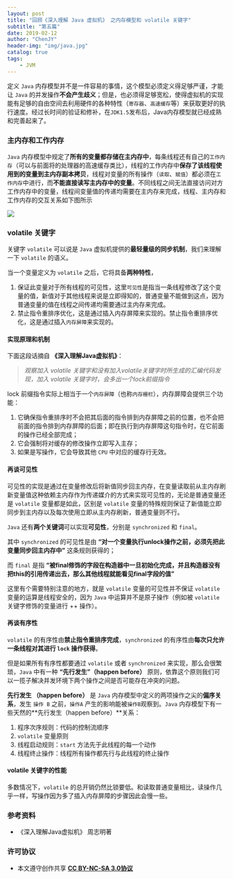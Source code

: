 ```yaml
---
layout: post
title: "回顾《深入理解 Java 虚拟机》 之内存模型和 volatile 关键字"
subtitle: "第五篇"
date: 2019-02-12
author: "ChenJY"
header-img: "img/java.jpg"
catalog: true
tags: 
    - JVM
---
```


定义 `Java` 内存模型并不是一件容易的事情，这个模型必须定义得足够严谨，才能让 `Java` 的并发操作**不会产生歧义**；但是，也必须得足够宽松，使得虚拟机的实现能有足够的自由空间去利用硬件的各种特性（`寄存器`、`高速缓存`等）来获取更好的执行速度。经过长时间的验证和修补，在`JDK1.5`发布后，Java内存模型就已经成熟和完善起来了。

### 主内存和工作内存

`Java` 内存模型中规定了**所有的变量都存储在主内存中**，每条线程还有自己的`工作内存`（可以与前面将的处理器的高速缓存类比），线程的工作内存中**保存了该线程使用到的变量到主内存副本拷贝**，线程对变量的所有操作（`读取`、`赋值`）都必须在`工作内存`中进行，而**不能直接读写主内存中的变量**。不同线程之间无法直接访问对方工作内存中的变量，线程间变量值的传递均需要在主内存来完成，线程、主内存和工作内存的交互关系如下图所示

![](http://images.cnitblog.com/i/475287/201403/091134177063947.jpg)

### volatile 关键字

关键字 `volatile` 可以说是 `Java` 虚拟机提供的**最轻量级的同步机制**，我们来理解一下 `volatile` 的语义。

当一个变量定义为 `volatile` 之后，它将具备**两种特性**，

 1. 保证此变量对于所有线程的可见性，这里`可见性`是指当一条线程修改了这个变量的值，新值对于其他线程来说是立即得知的，普通变量不能做到这点，因为普通变量的值在线程之间传递均需要通过主内存来完成。
 2. 禁止指令重排序优化，这是通过插入内存屏障来实现的。禁止指令重排序优化，这是通过插入`内存屏障`来实现的。

#### 实现原理和机制

下面这段话摘自 **《深入理解Java虚拟机》**：

> *观察加入 volatile 关键字和没有加入volatile关键字时所生成的汇编代码发现，加入 volatile 关键字时，会多出一个lock前缀指令*

lock 前缀指令实际上相当于一个`内存屏障`（也称`内存栅栏`），内存屏障会提供三个功能：

1. 它确保指令重排序时不会把其后面的指令排到内存屏障之前的位置，也不会把前面的指令排到内存屏障的后面；即在执行到内存屏障这句指令时，在它前面的操作已经全部完成；
2. 它会强制将对缓存的修改操作立即写入主存；
3. 如果是写操作，它会导致其他 `CPU` 中对应的缓存行无效。

#### 再谈可见性

可见性的实现是通过在变量修改后将新值同步回主内存，在变量读取前从主内存刷新变量值这种依赖主内存作为传递媒介的方式来实现可见性的，无论是普通变量还是 `volatile` 变量都是如此，区别是 `volatile` 变量的特殊规则保证了新值能立即同步到主内存以及每次使用立即从主内存刷新，普通变量则不行。

`Java` 还有**两个关键词**可以实现**可见性**，分别是 `synchronized` 和 `final`。

其中 `synchronized` 的可见性是由 **“对一个变量执行unlock操作之前，必须先把此变量同步回主内存中”** 这条规则获得的；

而 `final` 是指 **“被final修饰的字段在构造器中一旦初始化完成，并且构造器没有把this的引用传递出去，那么其他线程就能看见final字段的值”**

这里有个需要特别注意的地方，就是 `volatile` 变量的可见性并不保证 `volatile` 变量的运算是线程安全的，因为 `Java` 中运算并不是原子操作（例如被 `volatile` 关键字修饰的变量进行 ++ 操作）。

#### 再谈有序性

`volatile` 的有序性由**禁止指令重排序完成**，`synchronized` 的有序性由**每次只允许一条线程对其进行 `lock` 操作获得**。

但是如果所有有序性都要通过 `volatile` 或者 `synchronized` 来实现，那么会很繁琐，`Java` 中有一种 **“先行发生”（happen before）** 原则，依靠这个原则我们可以一揽子解决并发环境下两个操作之间是否可能存在冲突的问题。

**先行发生 （happen before）** 是 `Java` 内存模型中定义的两项操作之尖的**偏序关系**，发生 `操作 B` 之前，`操作A` 产生的影响能被`操作B`观察到。`Java` 内存模型下有一些天然的**先行发生（happen before）**关系：

 1. 程序次序规则：代码的控制流顺序
 2. `volatile` 变量原则
 3. 线程启动规则：`start` 方法先于此线程的每一个动作
 4. 线程终止操作：线程所有操作都先行与此线程的终止操作

#### volatile 关键字的性能

多数情况下，`volatile` 的总开销仍然比锁要低。和读取普通变量相比，读操作几乎一样，写操作因为多了插入内存屏障的步骤因此会慢一些。

### 参考资料

- 《深入理解Java虚拟机》 周志明著

### 许可协议

- 本文遵守创作共享 <a href="https://creativecommons.org/licenses/by-nc-sa/3.0/cn/" target="_blank"><b>CC BY-NC-SA 3.0协议</b></a>